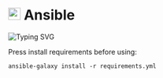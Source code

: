 # <img src="https://simpleicons.org/icons/ansible.svg" alt="Ansible local" width="25"> Ansible 


![Typing SVG](https://readme-typing-svg.herokuapp.com?color=57a6ff&repeat=false&width=700&lines=IaC+for+simple+support+hobby+infrastructure)

Press install requirements before using:
```
ansible-galaxy install -r requirements.yml
```
